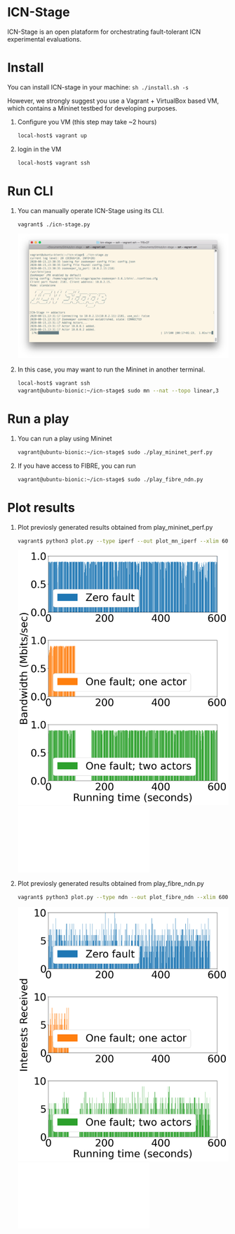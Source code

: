 # ICN-Stage

ICN-Stage is an open plataform for orchestrating fault-tolerant ICN experimental evaluations.

# Install
You can install ICN-stage in your machine:
    ```sh
    ./install.sh -s
    ```   

However, we strongly suggest you use a Vagrant + VirtualBox based VM, which contains a Mininet testbed for developing purposes.

1. Configure you VM (this step may take ~2 hours)
    ```sh
    local-host$ vagrant up 
    ```

2. login in the VM    
    ```sh
    local-host$ vagrant ssh 
    ```


# Run CLI
1. You can manually operate ICN-Stage using its CLI. 
    ```sh
    vagrant$ ./icn-stage.py
    ```
    ![ICN-Stage Screenshot](/images/icn-stage-screenshot.png)
    
    
2. In this case, you may want to run the Mininet in another terminal.
    ```sh
    local-host$ vagrant ssh 
    vagrant@ubuntu-bionic:~/icn-stage$ sudo mn --nat --topo linear,3
     ```
     
# Run a play    
1. You can run a play using Mininet
    ```sh
    vagrant@ubuntu-bionic:~/icn-stage$ sudo ./play_mininet_perf.py
    ```
    
2. If you have access to FIBRE, you can run
    ```sh
    vagrant@ubuntu-bionic:~/icn-stage$ sudo ./play_fibre_ndn.py
    ```



# Plot results
1. Plot previosly generated results obtained from play_mininet_perf.py
    ```sh
    vagrant$ python3 plot.py --type iperf --out plot_mn_iperf --xlim 600 --ylim 1.0 results_acm_icn/results_*
    ```
    
    ![Mininet-iperf play](/images/mn_iperf_bar.png)
    ![Mininet-iperf play](/images/mn_iperf_bar.pdf)
    
2. Plot previosly generated results obtained from play_fibre_ndn.py
    ```sh
    vagrant$ python3 plot.py --type ndn --out plot_fibre_ndn --xlim 600 --ylim 10 results_acm_icn/ndn-traffic_results_*
    ```
    ![FIBRE-ndn play](/images/plot_fibre_ndn_bar.png)
    ![FIBRE-ndn play](/images/plot_fibre_ndn_bar.pdf)

[//]: # (These are reference links used in the body of this note and get stripped out when the markdown processor does its job. There is no need to format nicely because it shouldn't be seen. Thanks SO - http://stackoverflow.com/questions/4823468/store-comments-in-markdown-syntax)


   [dill]: <https://github.com/joemccann/dillinger>
   [git-repo-url]: <https://github.com/joemccann/dillinger.git>
   [john gruber]: <http://daringfireball.net>
   [df1]: <http://daringfireball.net/projects/markdown/>
   [markdown-it]: <https://github.com/markdown-it/markdown-it>
   [Ace Editor]: <http://ace.ajax.org>
   [node.js]: <http://nodejs.org>
   [Twitter Bootstrap]: <http://twitter.github.com/bootstrap/>
   [jQuery]: <http://jquery.com>
   [@tjholowaychuk]: <http://twitter.com/tjholowaychuk>
   [express]: <http://expressjs.com>
   [AngularJS]: <http://angularjs.org>
   [Gulp]: <http://gulpjs.com>

   [PlDb]: <https://github.com/joemccann/dillinger/tree/master/plugins/dropbox/README.md>
   [PlGh]: <https://github.com/joemccann/dillinger/tree/master/plugins/github/README.md>
   [PlGd]: <https://github.com/joemccann/dillinger/tree/master/plugins/googledrive/README.md>
   [PlOd]: <https://github.com/joemccann/dillinger/tree/master/plugins/onedrive/README.md>
   [PlMe]: <https://github.com/joemccann/dillinger/tree/master/plugins/medium/README.md>
   [PlGa]: <https://github.com/RahulHP/dillinger/blob/master/plugins/googleanalytics/README.md>
